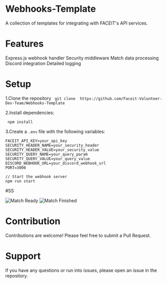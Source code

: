 # Webhooks-Template
A collection of templates for integrating with FACEIT's API services.
# Features
Express.js webhook handler
Security middleware
Match data processing
Discord integration
Detailed logging

 
# Setup

1.Clone the repository
``` git clone  https://github.com/Faceit-Volunteer-Dev-Team/Webhooks-Template```

2.Install dependencies:

``` npm install```


3.Create a `.env` file with the following variables:
```
FACEIT_API_KEY=your_api_key
SECURITY_HEADER_NAME=your_security_header
SECURITY_HEADER_VALUE=your_security_value
SECURITY_QUERY_NAME=your_query_param
SECURITY_QUERY_VALUE=your_query_value
DISCORD_WEBHOOK_URL=your_discord_webhook_url
PORT=3000
```


```
// Start the webhook server
npm run start
```
#SS

![Match Ready](match_ready)
![Match Finished](match_finished)

# Contribution
Contributions are welcome! Please feel free to submit a Pull Request.

# Support
If you have any questions or run into issues, please open an issue in the repository.
